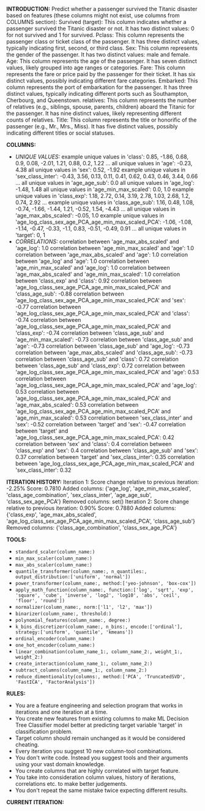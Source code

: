 **INTRODUCTION:**
Predict whether a passenger survived the Titanic disaster based on features (these columns might not exist, use columns from COLUMNS section):
Survived (target): This column indicates whether a passenger survived the Titanic disaster or not. It has two distinct values: 0 for not survived and 1 for survived.
Pclass: This column represents the passenger class or ticket class of the passenger. It has three distinct values, typically indicating first, second, or third class.
Sex: This column represents the gender of the passenger. It has two distinct values: male and female.
Age: This column represents the age of the passenger. It has seven distinct values, likely grouped into age ranges or categories.
Fare: This column represents the fare or price paid by the passenger for their ticket. It has six distinct values, possibly indicating different fare categories.
Embarked: This column represents the port of embarkation for the passenger. It has three distinct values, typically indicating different ports such as Southampton, Cherbourg, and Queenstown.
relatives: This column represents the number of relatives (e.g., siblings, spouse, parents, children) aboard the Titanic for the passenger. It has nine distinct values, likely representing different counts of relatives.
Title: This column represents the title or honorific of the passenger (e.g., Mr., Mrs., Miss). It has five distinct values, possibly indicating different titles or social statuses.

**COLUMNS:**
- *UNIQUE VALUES:*
example unique values in 'class': 0.85, -1.86, 0.68, 0.9, 0.08, -2.01, 1.21, 0.88, 0.2, 1.22 ...
all unique values in 'age': -0.23, 4.38
all unique values in 'sex': 0.52, -1.92
example unique values in 'sex_class_inter': -0.43, 3.56, 0.13, 0.11, 0.41, 0.62, 0.43, 0.46, 3.44, 0.66 ...
all unique values in 'age_age_sub': 0.0
all unique values in 'age_log': -1.48, 1.48
all unique values in 'age_min_max_scaled': 0.0, 1.0
example unique values in 'class_exp': 1.18, 2.72, 0.14, 3.19, 2.78, 1.03, 2.68, 1.2, 0.74, 2.92 ...
example unique values in 'class_age_sub': 1.16, 0.48, 1.08, -0.74, -1.66, -1.44, 1.21, -0.52, 1.54, -4.43 ...
all unique values in 'age_max_abs_scaled': -0.05, 1.0
example unique values in 'age_log_class_sex_age_PCA_age_min_max_scaled_PCA': -1.06, -1.08, -1.14, -0.47, -0.33, -1.1, 0.83, -0.51, -0.49, 0.91 ...
all unique values in 'target': 0, 1
- *CORRELATIONS:*
correlation between 'age_max_abs_scaled' and 'age_log': 1.0
correlation between 'age_min_max_scaled' and 'age': 1.0
correlation between 'age_max_abs_scaled' and 'age': 1.0
correlation between 'age_log' and 'age': 1.0
correlation between 'age_min_max_scaled' and 'age_log': 1.0
correlation between 'age_max_abs_scaled' and 'age_min_max_scaled': 1.0
correlation between 'class_exp' and 'class': 0.92
correlation between 'age_log_class_sex_age_PCA_age_min_max_scaled_PCA' and 'class_age_sub': -0.88
correlation between 'age_log_class_sex_age_PCA_age_min_max_scaled_PCA' and 'sex': -0.77
correlation between 'age_log_class_sex_age_PCA_age_min_max_scaled_PCA' and 'class': -0.74
correlation between 'age_log_class_sex_age_PCA_age_min_max_scaled_PCA' and 'class_exp': -0.74
correlation between 'class_age_sub' and 'age_min_max_scaled': -0.73
correlation between 'class_age_sub' and 'age': -0.73
correlation between 'class_age_sub' and 'age_log': -0.73
correlation between 'age_max_abs_scaled' and 'class_age_sub': -0.73
correlation between 'class_age_sub' and 'class': 0.72
correlation between 'class_age_sub' and 'class_exp': 0.72
correlation between 'age_log_class_sex_age_PCA_age_min_max_scaled_PCA' and 'age': 0.53
correlation between 'age_log_class_sex_age_PCA_age_min_max_scaled_PCA' and 'age_log': 0.53
correlation between 'age_log_class_sex_age_PCA_age_min_max_scaled_PCA' and 'age_max_abs_scaled': 0.53
correlation between 'age_log_class_sex_age_PCA_age_min_max_scaled_PCA' and 'age_min_max_scaled': 0.53
correlation between 'sex_class_inter' and 'sex': -0.52
correlation between 'target' and 'sex': -0.47
correlation between 'target' and 'age_log_class_sex_age_PCA_age_min_max_scaled_PCA': 0.42
correlation between 'sex' and 'class': 0.4
correlation between 'class_exp' and 'sex': 0.4
correlation between 'class_age_sub' and 'sex': 0.37
correlation between 'target' and 'sex_class_inter': 0.35
correlation between 'age_log_class_sex_age_PCA_age_min_max_scaled_PCA' and 'sex_class_inter': 0.32

**ITERATION HISTORY:**
Iteration 1:
Score change relative to previous iteration: -2.25%
Score: 0.7810
Added columns: {'age_log', 'age_min_max_scaled', 'class_age_combination', 'sex_class_inter', 'age_age_sub', 'class_sex_age_PCA'}
Removed columns: set()
Iteration 2:
Score change relative to previous iteration: 0.90%
Score: 0.7880
Added columns: {'class_exp', 'age_max_abs_scaled', 'age_log_class_sex_age_PCA_age_min_max_scaled_PCA', 'class_age_sub'}
Removed columns: {'class_age_combination', 'class_sex_age_PCA'}

**TOOLS:**
- `standard_scaler(column_name:)`
- `min_max_scaler(column_name:)`
- `max_abs_scaler(column_name:)`
- `quantile_transformer(column_name:, n_quantiles:, output_distribution:['uniform', 'normal'])`
- `power_transformer(column_name:, method:['yeo-johnson', 'box-cox'])`
- `apply_math_function(column_name:, function:['log', 'sqrt', 'exp', 'square', 'cube', 'inverse', 'log2', 'log10', 'abs', 'ceil', 'floor', 'round'])`
- `normalizer(column_name:, norm:['l1', 'l2', 'max'])`
- `binarizer(column_name:, threshold:)`
- `polynomial_features(column_name:, degree:)`
- `k_bins_discretizer(column_name:, n_bins:, encode:['ordinal'], strategy:['uniform', 'quantile', 'kmeans'])`
- `ordinal_encoder(column_name:)`
- `one_hot_encoder(column_name:)`
- `linear_combination(column_name_1:, column_name_2:, weight_1:, weight_2:)`
- `create_interaction(column_name_1:, column_name_2:)`
- `subtract_columns(column_name_1:, column_name_2:)`
- `reduce_dimentionality(columns:, method:['PCA', 'TruncatedSVD', 'FastICA', 'FactorAnalysis'])`

**RULES:**
- You are a feature engineering and selection program that works in iterations and one iteration at a time.
- You create new features from existing columns to make ML Decision Tree Classifier model better at predicting target variable 'target' in classification problem.
- Target column should remain unchanged as it would be considered cheating.
- Every iteration you suggest 10 new column-tool combinations.
- You don't write code. Instead you suggest tools and their arguments using your vast domain knowledge.
- You create columns that are highly correlated with target feature.
- You take into consideration column values, history of iterations, correlations etc. to make better judgements.
- You don't repeat the same mistake twice expecting different results.

**CURRENT ITERATION:**